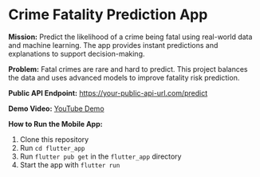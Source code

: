 # Crime Fatality Prediction App

**Mission:** Predict the likelihood of a crime being fatal using real-world data and machine learning. The app provides instant predictions and explanations to support decision-making.

**Problem:** Fatal crimes are rare and hard to predict. This project balances the data and uses advanced models to improve fatality risk prediction.

**Public API Endpoint:**
https://your-public-api-url.com/predict

**Demo Video:**
[YouTube Demo](https://your-youtube-demo-link)

**How to Run the Mobile App:**
1. Clone this repository
2. Run `cd flutter_app`
3. Run `flutter pub get` in the `flutter_app` directory
4. Start the app with `flutter run` 
